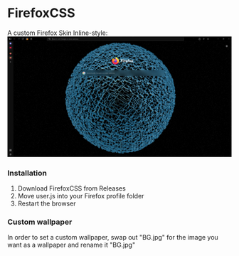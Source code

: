# FirefoxCSS
A custom Firefox Skin
Inline-style: 
![alt text](/Preview/Screenshot.png)

### Installation
1. Download FirefoxCSS from Releases
2. Move user.js into your Firefox profile folder
3. Restart the browser
### Custom wallpaper
In order to set a custom wallpaper, swap out "BG.jpg" for the image you want as a wallpaper and rename it "BG.jpg"
